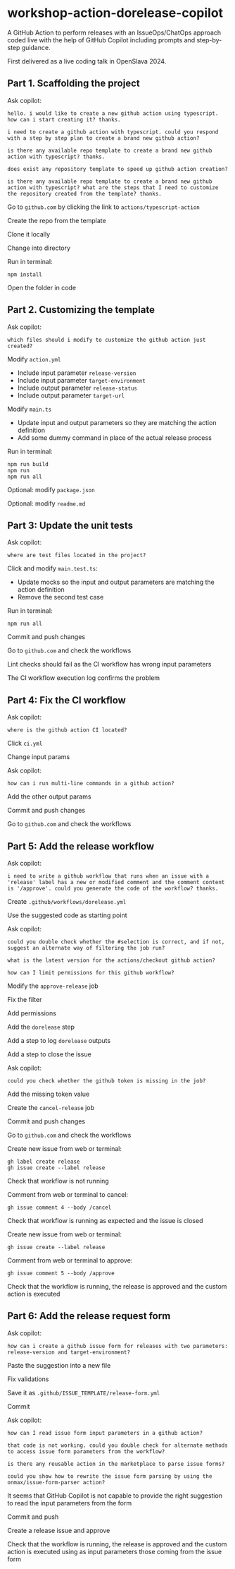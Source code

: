 # workshop-action-dorelease-copilot

A GitHub Action to perform releases with an IssueOps/ChatOps approach coded live
with the help of GitHub Copilot including prompts and step-by-step guidance.

First delivered as a live coding talk in OpenSlava 2024.

## Part 1. Scaffolding the project

Ask copilot:

    hello. i would like to create a new github action using typescript. how can i start creating it? thanks.

    i need to create a github action with typescript. could you respond with a step by step plan to create a brand new github action?

    is there any available repo template to create a brand new github action with typescript? thanks.

    does exist any repository template to speed up github action creation?

    is there any available repo template to create a brand new github action with typescript? what are the steps that I need to customize the repository created from the template? thanks.

Go to `github.com` by clicking the link to `actions/typescript-action`

Create the repo from the template

Clone it locally

Change into directory

Run in terminal:

    npm install

Open the folder in code

## Part 2. Customizing the template

Ask copilot:

    which files should i modify to customize the github action just created?

Modify `action.yml`

- Include input parameter `release-version`
- Include input parameter `target-environment`
- Include output parameter `release-status`
- Include output parameter `target-url`

Modify `main.ts`

- Update input and output parameters so they are matching the action definition
- Add some dummy command in place of the actual release process

Run in terminal:

    npm run build
    npm run
    npm run all

Optional: modify `package.json`

Optional: modify `readme.md`

## Part 3: Update the unit tests

Ask copilot:

    where are test files located in the project?

Click and modify `main.test.ts`:

- Update mocks so the input and output parameters are matching the action
  definition
- Remove the second test case

Run in terminal:

    npm run all

Commit and push changes

Go to `github.com` and check the workflows

Lint checks should fail as the CI workflow has wrong input parameters

The CI workflow execution log confirms the problem

## Part 4: Fix the CI workflow

Ask copilot:

    where is the github action CI located?

Click `ci.yml`

Change input params

Ask copilot:

    how can i run multi-line commands in a github action?

Add the other output params

Commit and push changes

Go to `github.com` and check the workflows

## Part 5: Add the release workflow

Ask copilot:

    i need to write a github workflow that runs when an issue with a 'release' label has a new or modified comment and the comment content is '/approve'. could you generate the code of the workflow? thanks.

Create `.github/workflows/dorelease.yml`

Use the suggested code as starting point

Ask copilot:

    could you double check whether the #selection is correct, and if not, suggest an alternate way of filtering the job run?

    what is the latest version for the actions/checkout github action?

    how can I limit permissions for this github workflow?

Modify the `approve-release` job

Fix the filter

Add permissions

Add the `dorelease` step

Add a step to log `dorelease` outputs

Add a step to close the issue

Ask copilot:

    could you check whether the github token is missing in the job?

Add the missing token value

Create the `cancel-release` job

Commit and push changes

Go to `github.com` and check the workflows

Create new issue from web or terminal:

    gh label create release
    gh issue create --label release

Check that workflow is not running

Comment from web or terminal to cancel:

    gh issue comment 4 --body /cancel

Check that workflow is running as expected and the issue is closed

Create new issue from web or terminal:

    gh issue create --label release

Comment from web or terminal to approve:

    gh issue comment 5 --body /approve

Check that the workflow is running, the release is approved and the custom
action is executed

## Part 6: Add the release request form

Ask copilot:

    how can i create a github issue form for releases with two parameters: release-version and target-environment?

Paste the suggestion into a new file

Fix validations

Save it as `.github/ISSUE_TEMPLATE/release-form.yml`

Commit

Ask copilot:

    how can I read issue form input parameters in a github action?

    that code is not working. could you double check for alternate methods to access issue form parameters from the workflow?

    is there any reusable action in the marketplace to parse issue forms?

    could you show how to rewrite the issue form parsing by using the onmax/issue-form-parser action?

It seems that GitHub Copilot is not capable to provide the right suggestion to
read the input parameters from the form

Commit and push

Create a release issue and approve

Check that the workflow is running, the release is approved and the custom
action is executed using as input parameters those coming from the issue form
